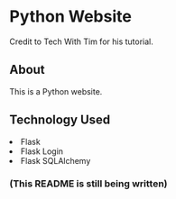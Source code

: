 <h1>Python Website</h1>
Credit to Tech With Tim for his tutorial.

<h2>About</h2>
This is a Python website.

<h2>Technology Used</h2>
<li>Flask</li>
<li>Flask Login</li>
<li>Flask SQLAlchemy</li>

### (This README is still being written)
